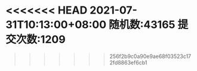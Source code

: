 <<<<<<< HEAD
2021-07-31T10:13:00+08:00
随机数:43165
提交次数:1209
=======

>>>>>>> 256f2b9c0a90e9ae68f03523c172fd8863ef6cb1
